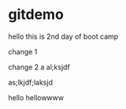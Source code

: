 # gitdemo

hello
this is 2nd day of boot camp


change 1



change 2
a
al;ksjdf

as;lkjdf;laksjd



hello 
hellowwww
